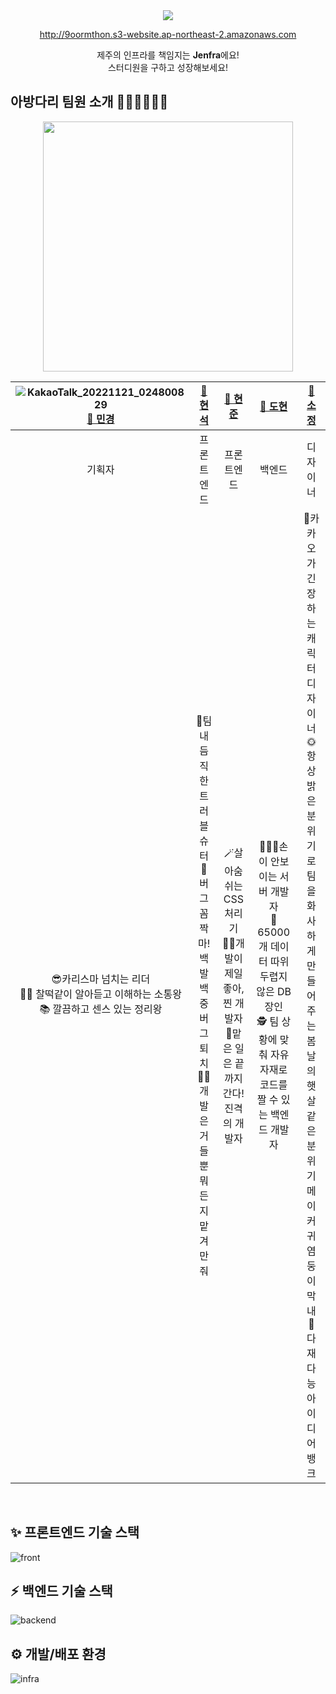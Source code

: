 <div align=center><img src="https://user-images.githubusercontent.com/56211193/202861953-357a598b-689c-4cc8-b7ab-c8298a5eb935.png">
  
http://9oormthon.s3-website.ap-northeast-2.amazonaws.com
  
  제주의 인프라를 책임지는 <strong>Jenfra</strong>에요!<br/>스터디원을 구하고 성장해보세요! 
</div>

## 아방다리 팀원 소개 👩🏻‍💻🧑🏻‍💻

<div align=center>
<img src="https://user-images.githubusercontent.com/56211193/202860895-b972c28c-65c5-4e57-aeba-600839c84848.jpg" height="400"/>

| ![KakaoTalk_20221121_024800829](https://user-images.githubusercontent.com/96432772/203002037-50db64f9-63c1-4ba2-a5ce-cbf960bed5bf.jpg) [🍊 민경](https://github.com/mkchoi-pm) |                                 [🍊 현석](https://github.com/chucoding)                                  |                                [🍊 현준](https://github.com/JadeHyun)                                |                                                     [🍊 도현](https://github.com/DHAPARK)                                                     |                                                           [🍊 소정](https://github.com/thesojungkim)                                                            |
| :----------------------------------------------------------------------------------------------------------------------------------------------------------------------------: | :------------------------------------------------------------------------------------------------------: | :--------------------------------------------------------------------------------------------------: | :-------------------------------------------------------------------------------------------------------------------------------------------: | :-------------------------------------------------------------------------------------------------------------------------------------------------------------: |
|                                                                                     기획자                                                                                     |                                                프론트엔드                                                |                                              프론트엔드                                              |                                                                    백엔드                                                                     |                                                                            디자이너                                                                             |
|                                     😎카리스마 넘치는 리더<br/>🙋‍♀️ 찰떡같이 알아듣고 이해하는 소통왕<br/>📚 깔끔하고 센스 있는 정리왕<br />                                     | 🔫팀 내 듬직한 트러블 슈터<br/>🎯 버그 꼼짝마! 백발백중 버그 퇴치<br/>👩‍💻 개발은 거들 뿐 뭐든지 맡겨만 줘 | 🪄살아숨쉬는 CSS 처리기<br/>👩‍💻개발이 제일 좋아, 찐 개발자<br/>🚗맡은 일은 끝까지 간다! 진격의 개발자 | 🏃🏻‍♂️손이 안보이는 서버 개발자<br/> 🎢65000개 데이터 따위 두렵지 않은 DB 장인<br/> 🕵️‍ 팀 상황에 맞춰 자유자재로 코드를 짤 수 있는 백엔드 개발자 | 🍒카카오가 긴장하는 캐릭터 디자이너<br/>🌞 항상 밝은 분위기로 팀을 화사하게 만들어주는 봄날의 햇살같은 분위기 메이커 귀염둥이 막내<br/>🧠 다재다능 아이디어뱅크 |

<br>
</div>

## ✨ 프론트엔드 기술 스택

![front](https://user-images.githubusercontent.com/56211193/202865016-24570b83-3c19-41a8-ab8f-81bd93df096b.png)

## ⚡️ 백엔드 기술 스택

![backend](https://user-images.githubusercontent.com/56211193/202865022-be625db1-1528-4e45-9d49-2b5586828a0e.png)

## ⚙️ 개발/배포 환경

![infra](https://user-images.githubusercontent.com/56211193/202866075-46b3e8b7-4e40-4552-a826-72b791117308.png)
